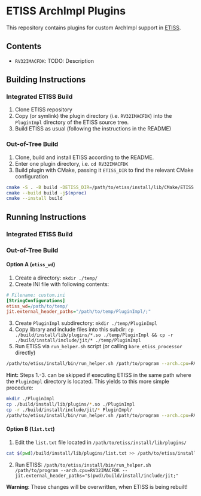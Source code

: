 # ETISS ArchImpl Plugins

This repository contains plugins for custom ArchImpl support in [ETISS](https://github.com/tum-ei-eda/etiss).

## Contents

- `RV32IMACFDK`: TODO: Description

## Building Instructions

### Integrated ETISS Build

1. Clone ETISS repository
2. Copy (or symlink) the plugin directory (i.e. `RV32IMACFDK`) into the `PluginImpl` directory of the ETISS source tree.
3. Build ETISS as usual (following the instructions in the README)

### Out-of-Tree Build

1. Clone, build and install ETISS according to the README.
2. Enter one plugin directory, i.e. `cd RV32IMACFDK`
3. Build plugin with CMake, passing it `ETISS_DIR` to find the relevant CMake configuration

```sh
cmake -S . -B build -DETISS_DIR=/path/to/etiss/install/lib/CMake/ETISS -DCMAKE_INSTALL_PREFIX=$(pwd)/build/install
cmake --build build -j$(nproc)
cmake --install build
```

## Running Instructions

### Integrated ETISS Build

### Out-of-Tree Build

#### Option A (`etiss_wd`)

1. Create a directory: `mkdir ./temp/`
2. Create INI file with following contents:
```ini
# Filename: custom.ini
[StringConfigurations]
etiss_wd=/path/to/temp/
jit.external_header_paths="/path/to/temp/PluginImpl/;"
```
3. Create `PluginImpl` subdirectory: `mkdir ./temp/PluginImpl`
4. Copy library and include files into this subdir: `cp ./build/install/lib/plugins/*.so ./temp/PluginImpl && cp -r ./build/install/include/jit/* ./temp/PluginImpl`
5. Run ETISS via `run_helper.sh` script (or calling `bare_etiss_processor` directly)
```sh
/path/to/etiss/install/bin/run_helper.sh /path/to/program --arch.cpu=RV32IMACFDK -icustom.ini
```

**Hint:** Steps 1.-3. can be skipped if executing ETISS in the same path where the `PluginImpl` directory is located. This yields to this more simple procedure:

```sh
mkdir ./PluginImpl
cp ./build/install/lib/plugins/*.so ./PluginImpl
cp -r ./build/install/include/jit/* PluginImpl/
/path/to/etiss/install/bin/run_helper.sh /path/to/program --arch.cpu=RV32IMACFDK --jit.external_header_paths="$(pwd)/PluginImpl/;"
```

#### Option B (`list.txt`)

1. Edit the `list.txt` file located in `/path/to/etiss/install/lib/plugins/`
```sh
cat $(pwd)/build/install/lib/plugins/list.txt >> /path/to/etiss/install/lib/plugins/list.txt
```
2. Run ETISS: `/path/to/etiss/install/bin/run_helper.sh /path/to/program --arch.cpu=RV32IMACFDK --jit.external_header_paths="$(pwd)/build/install/include/jit;"`


**Warning**: These changes will be overwritten, when ETISS is being rebuilt!
